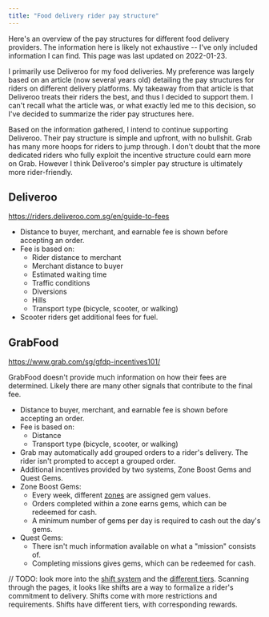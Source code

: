 ```yaml
---
title: "Food delivery rider pay structure"
---
```


Here's an overview of the pay structures for different food delivery providers.
The information here is likely not exhaustive -- I've only included information
I can find. This page was last updated on 2022-01-23.

I primarily use Deliveroo for my food deliveries. My preference was largely
based on an article (now several years old) detailing the pay structures for
riders on different delivery platforms. My takeaway from that article is that
Deliveroo treats their riders the best, and thus I decided to support them. I
can't recall what the article was, or what exactly led me to this decision, so
I've decided to summarize the rider pay structures here.

Based on the information gathered, I intend to continue supporting Deliveroo.
Their pay structure is simple and upfront, with no bullshit. Grab has many more
hoops for riders to jump through. I don't doubt that the more dedicated riders
who fully exploit the incentive structure could earn more on Grab. However I
think Deliveroo's simpler pay structure is ultimately more rider-friendly.

## Deliveroo

https://riders.deliveroo.com.sg/en/guide-to-fees

- Distance to buyer, merchant, and earnable fee is shown before accepting an order.
- Fee is based on:
    - Rider distance to merchant
    - Merchant distance to buyer
    - Estimated waiting time
    - Traffic conditions
    - Diversions
    - Hills
    - Transport type (bicycle, scooter, or walking)
- Scooter riders get additional fees for fuel.

## GrabFood

https://www.grab.com/sg/gfdp-incentives101/

GrabFood doesn't provide much information on how their fees are determined.
Likely there are many other signals that contribute to the final fee.

- Distance to buyer, merchant, and earnable fee is shown before accepting an order.
- Fee is based on:
    - Distance
    - Transport type (bicycle, scooter, or walking)
- Grab may automatically add grouped orders to a rider's delivery. The rider
  isn't prompted to accept a grouped order.
- Additional incentives provided by two systems, Zone Boost Gems and Quest Gems.
- Zone Boost Gems:
    - Every week, different [zones](https://www.grab.com/sg/gfzone/) are assigned gem values.
    - Orders completed within a zone earns gems, which can be redeemed for cash.
    - A minimum number of gems per day is required to cash out the day's gems.
- Quest Gems:
    - There isn't much information available on what a "mission" consists of.
    - Completing missions gives gems, which can be redeemed for cash.

// TODO: look more into the [shift system](https://www.grab.com/sg/gfdp-shiftbooking/)
and the [different tiers](https://www.grab.com/sg/gfdp-emeraldcircle/).
Scanning through the pages, it looks like shifts are a way to formalize a
rider's commitment to delivery. Shifts come with more restrictions and
requirements. Shifts have different tiers, with corresponding rewards.
